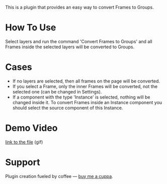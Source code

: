 This is a plugin that provides an easy way to convert Frames to Groups.

# How To Use

Select layers and run the command 'Convert Frames to Groups' and all Frames inside the selected layers will be converted to Groups.

# Cases

- If no layers are selected, then all frames on the page will be converted.
- If you select a Frame, only the inner Frames will be converted, not the selected one (can be changed in Settings).
- If a component with the type 'Instance' is selected, nothing will be changed inside it. To convert Frames inside an Instance component you should select the source component of this Instance.

# Demo Video

[link to the file](https://github.com/maxmartynov/figma-plugin-frames-to-groups/blob/master/img/demo.gif) (gif)

# Support

Plugin creation fueled by coffee — [buy me a cuppa](https://github.com/maxmartynov/figma-plugin-frames-to-groups#support).
